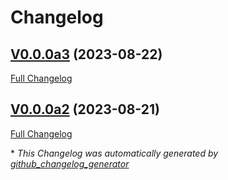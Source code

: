 # Changelog

## [V0.0.0a3](https://github.com/OpenVoiceOS/ovos-translate-server-plugin/tree/V0.0.0a3) (2023-08-22)

[Full Changelog](https://github.com/OpenVoiceOS/ovos-translate-server-plugin/compare/V0.0.0a2...V0.0.0a3)

## [V0.0.0a2](https://github.com/OpenVoiceOS/ovos-translate-server-plugin/tree/V0.0.0a2) (2023-08-21)

[Full Changelog](https://github.com/OpenVoiceOS/ovos-translate-server-plugin/compare/55a0937447c8b7d4dcdd06a86c53a200e8d95323...V0.0.0a2)



\* *This Changelog was automatically generated by [github_changelog_generator](https://github.com/github-changelog-generator/github-changelog-generator)*
